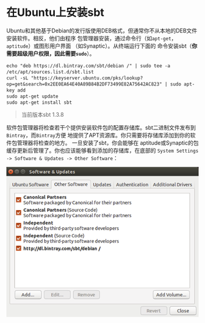 在Ubuntu上安装sbt
===================================================================================
Ubuntu和其他基于Debian的发行版使用DEB格式，但通常你不从本地的DEB文件安装软件。相反，他们由程序
包管理器安装，通过命令行（如`apt-get`，`aptitude`）或图形用户界面 （如Synaptic）。从终端运行下面的
命令安装sbt（**你需要超级用户权限，因此需要`sudo`**）。
```shell
echo "deb https://dl.bintray.com/sbt/debian /" | sudo tee -a /etc/apt/sources.list.d/sbt.list
curl -sL "https://keyserver.ubuntu.com/pks/lookup?op=get&search=0x2EE0EA64E40A89B84B2DF73499E82A75642AC823" | sudo apt-key add
sudo apt-get update
sudo apt-get install sbt
```
> 当前版本sbt 1.3.8 

软件包管理器将检查若干个提供安装软件包的配置存储库。sbt二进制文件发布到`Bintray`，而`Bintray`方便
地提供了APT资源库。你只需要将存储库添加到你的软件包管理器将检查的地方。 一旦安装了sbt，你会能够在
aptitude或Synaptic的包缓存更新后管理了。你也应该能够看到添加的存储库，在底部的
`System Settings -> Software & Updates -> Other Software`：

![软件更新](img/1.png)

